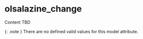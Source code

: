 # olsalazine_change
Content TBD


{: .note }
There are no defined valid values for this model attribute.
